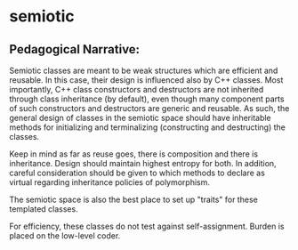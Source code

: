 semiotic
========

## Pedagogical Narrative:

Semiotic classes are meant to be weak structures which are efficient and reusable. In this case, their design
is influenced also by C++ classes. Most importantly, C++ class constructors and destructors are not inherited
through class inheritance (by default), even though many component parts of such constructors and destructors
are generic and reusable. As such, the general design of classes in the semiotic space should have inheritable
methods for initializing and terminalizing (constructing and destructing) the classes.

Keep in mind as far as reuse goes, there is composition and there is inheritance. Design should maintain highest
entropy for both. In addition, careful consideration should be given to which methods to declare as virtual
regarding inheritance policies of polymorphism.

The semiotic space is also the best place to set up "traits" for these templated classes.

For efficiency, these classes do not test against self-assignment. Burden is placed on the low-level coder.

